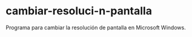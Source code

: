 # cambiar-resoluci-n-pantalla
Programa para cambiar la resolución de pantalla en Microsoft Windows.
